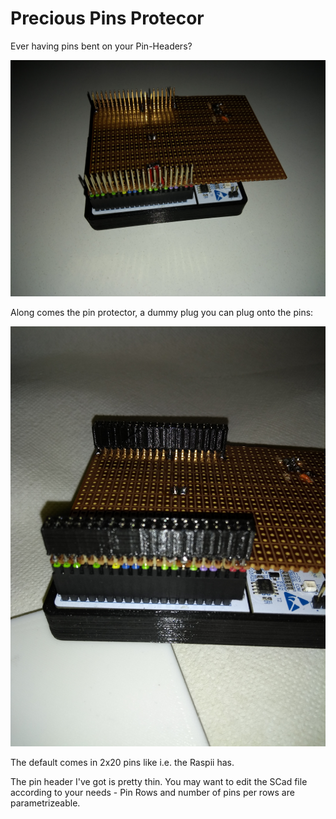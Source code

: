 Precious Pins Protecor
======================
Ever having pins bent on your Pin-Headers?

![bent pin headers](bent_pins.jpg)

Along comes the pin protector, a dummy plug you can plug onto the pins:

![pin protector in action](pin_protector.jpg)

The default comes in 2x20 pins like i.e. the Raspii has.

The pin header I've got is pretty thin. You may want to edit the SCad file according to your needs - Pin Rows and number of pins per rows are parametrizeable.
